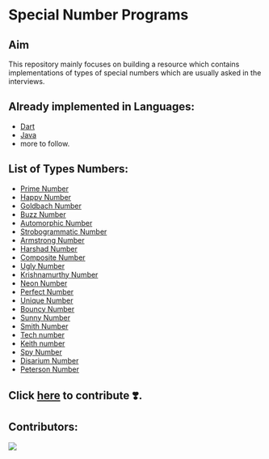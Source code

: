 # Special Number Programs

## Aim

This repository mainly focuses on building a resource which contains implementations of types of special numbers which
are usually asked in the interviews.

## Already implemented in Languages:

- [Dart](https://github.com/aryan-upa/SpecialNumberPrograms/tree/master/src/dart)
- [Java](https://github.com/aryan-upa/SpecialNumberPrograms/tree/master/src/java)
- more to follow.

## List of Types Numbers:

- [Prime Number](https://en.wikipedia.org/wiki/Prime_number)
- [Happy Number](https://en.wikipedia.org/wiki/Happy_number)
- [Goldbach Number](https://mathworld.wolfram.com/GoldbachNumber.html)
- [Buzz Number](https://www.javatpoint.com/buzz-number-java)
- [Automorphic Number](https://www.britannica.com/topic/automorphic-number)
- [Strobogrammatic Number](https://en.wikipedia.org/wiki/Strobogrammatic_number)
- [Armstrong Number](https://www.scaler.com/topics/armstrong-number-in-c/)
- [Harshad Number](https://en.wikipedia.org/wiki/Harshad_number)
- [Composite Number](https://www.cuemath.com/numbers/composite-numbers/)
- [Ugly Number](https://www.tutorialspoint.com/Ugly-Numbers)
- [Krishnamurthy Number](https://www.geeksforgeeks.org/check-if-a-number-is-a-krishnamurthy-number-or-not--)
- [Neon Number](https://www.geeksforgeeks.org/neon-number/)
- [Perfect Number](https://en.wikipedia.org/wiki/Perfect_number)
- [Unique Number](https://www.javatpoint.com/unique-number-in-java-program)
- [Bouncy Number](https://www.educative.io/answers/what-are-bouncy-numbers)
- [Sunny Number](https://www.geeksforgeeks.org/sunny-number/)
- [Smith Number](http://web.cs.ucla.edu/~klinger/nmath/smith.html)
- [Tech number](https://www.javatpoint.com/tech-number-in-java)
- [Keith number](https://www.geeksforgeeks.org/keith-number/)
- [Spy Number](https://www.javatpoint.com/spy-number-in-java)
- [Disarium Number](https://iq.opengenus.org/disarium-number/)
- [Peterson Number](https://www.javatpoint.com/peterson-number-in-java)

## Click [here](https://github.com/aryan-upa/SpecialNumberPrograms/blob/master/CONTRIBUTING.md) to contribute ❣️.

## Contributors:

<a href="https://github.com/aryan-upa/SpecialNumberPrograms/graphs/contributors" target="blank"> <img src="https://contrib.rocks/image?repo=aryan-upa/SpecialNumberPrograms&max=500" /></a>
